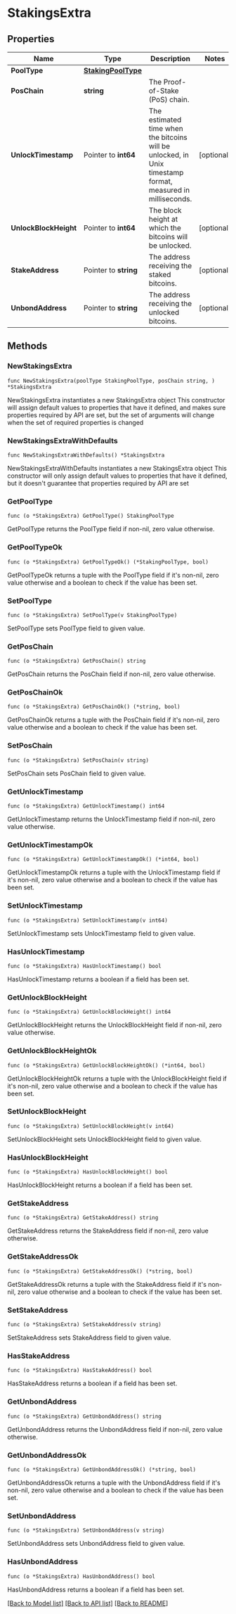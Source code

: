 # StakingsExtra

## Properties

Name | Type | Description | Notes
------------ | ------------- | ------------- | -------------
**PoolType** | [**StakingPoolType**](StakingPoolType.md) |  | 
**PosChain** | **string** | The Proof-of-Stake (PoS) chain. | 
**UnlockTimestamp** | Pointer to **int64** | The estimated time when the bitcoins will be unlocked, in Unix timestamp format, measured in milliseconds. | [optional] 
**UnlockBlockHeight** | Pointer to **int64** | The block height at which the bitcoins will be unlocked. | [optional] 
**StakeAddress** | Pointer to **string** | The address receiving the staked bitcoins. | [optional] 
**UnbondAddress** | Pointer to **string** | The address receiving the unlocked bitcoins. | [optional] 

## Methods

### NewStakingsExtra

`func NewStakingsExtra(poolType StakingPoolType, posChain string, ) *StakingsExtra`

NewStakingsExtra instantiates a new StakingsExtra object
This constructor will assign default values to properties that have it defined,
and makes sure properties required by API are set, but the set of arguments
will change when the set of required properties is changed

### NewStakingsExtraWithDefaults

`func NewStakingsExtraWithDefaults() *StakingsExtra`

NewStakingsExtraWithDefaults instantiates a new StakingsExtra object
This constructor will only assign default values to properties that have it defined,
but it doesn't guarantee that properties required by API are set

### GetPoolType

`func (o *StakingsExtra) GetPoolType() StakingPoolType`

GetPoolType returns the PoolType field if non-nil, zero value otherwise.

### GetPoolTypeOk

`func (o *StakingsExtra) GetPoolTypeOk() (*StakingPoolType, bool)`

GetPoolTypeOk returns a tuple with the PoolType field if it's non-nil, zero value otherwise
and a boolean to check if the value has been set.

### SetPoolType

`func (o *StakingsExtra) SetPoolType(v StakingPoolType)`

SetPoolType sets PoolType field to given value.


### GetPosChain

`func (o *StakingsExtra) GetPosChain() string`

GetPosChain returns the PosChain field if non-nil, zero value otherwise.

### GetPosChainOk

`func (o *StakingsExtra) GetPosChainOk() (*string, bool)`

GetPosChainOk returns a tuple with the PosChain field if it's non-nil, zero value otherwise
and a boolean to check if the value has been set.

### SetPosChain

`func (o *StakingsExtra) SetPosChain(v string)`

SetPosChain sets PosChain field to given value.


### GetUnlockTimestamp

`func (o *StakingsExtra) GetUnlockTimestamp() int64`

GetUnlockTimestamp returns the UnlockTimestamp field if non-nil, zero value otherwise.

### GetUnlockTimestampOk

`func (o *StakingsExtra) GetUnlockTimestampOk() (*int64, bool)`

GetUnlockTimestampOk returns a tuple with the UnlockTimestamp field if it's non-nil, zero value otherwise
and a boolean to check if the value has been set.

### SetUnlockTimestamp

`func (o *StakingsExtra) SetUnlockTimestamp(v int64)`

SetUnlockTimestamp sets UnlockTimestamp field to given value.

### HasUnlockTimestamp

`func (o *StakingsExtra) HasUnlockTimestamp() bool`

HasUnlockTimestamp returns a boolean if a field has been set.

### GetUnlockBlockHeight

`func (o *StakingsExtra) GetUnlockBlockHeight() int64`

GetUnlockBlockHeight returns the UnlockBlockHeight field if non-nil, zero value otherwise.

### GetUnlockBlockHeightOk

`func (o *StakingsExtra) GetUnlockBlockHeightOk() (*int64, bool)`

GetUnlockBlockHeightOk returns a tuple with the UnlockBlockHeight field if it's non-nil, zero value otherwise
and a boolean to check if the value has been set.

### SetUnlockBlockHeight

`func (o *StakingsExtra) SetUnlockBlockHeight(v int64)`

SetUnlockBlockHeight sets UnlockBlockHeight field to given value.

### HasUnlockBlockHeight

`func (o *StakingsExtra) HasUnlockBlockHeight() bool`

HasUnlockBlockHeight returns a boolean if a field has been set.

### GetStakeAddress

`func (o *StakingsExtra) GetStakeAddress() string`

GetStakeAddress returns the StakeAddress field if non-nil, zero value otherwise.

### GetStakeAddressOk

`func (o *StakingsExtra) GetStakeAddressOk() (*string, bool)`

GetStakeAddressOk returns a tuple with the StakeAddress field if it's non-nil, zero value otherwise
and a boolean to check if the value has been set.

### SetStakeAddress

`func (o *StakingsExtra) SetStakeAddress(v string)`

SetStakeAddress sets StakeAddress field to given value.

### HasStakeAddress

`func (o *StakingsExtra) HasStakeAddress() bool`

HasStakeAddress returns a boolean if a field has been set.

### GetUnbondAddress

`func (o *StakingsExtra) GetUnbondAddress() string`

GetUnbondAddress returns the UnbondAddress field if non-nil, zero value otherwise.

### GetUnbondAddressOk

`func (o *StakingsExtra) GetUnbondAddressOk() (*string, bool)`

GetUnbondAddressOk returns a tuple with the UnbondAddress field if it's non-nil, zero value otherwise
and a boolean to check if the value has been set.

### SetUnbondAddress

`func (o *StakingsExtra) SetUnbondAddress(v string)`

SetUnbondAddress sets UnbondAddress field to given value.

### HasUnbondAddress

`func (o *StakingsExtra) HasUnbondAddress() bool`

HasUnbondAddress returns a boolean if a field has been set.


[[Back to Model list]](../README.md#documentation-for-models) [[Back to API list]](../README.md#documentation-for-api-endpoints) [[Back to README]](../README.md)


